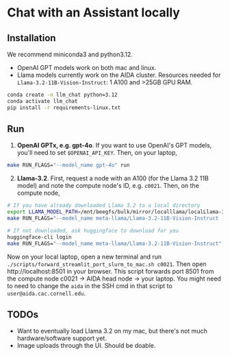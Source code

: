 # Chat with an Assistant locally

## Installation

We recommend miniconda3 and python3.12.
- OpenAI GPT models work on both mac and linux.
- Llama models currently work on the AIDA cluster. Resources needed for `Llama-3.2-11B-Vision-Instruct`: 1 A100 and >25GB GPU RAM.

```bash
conda create -n llm_chat python=3.12
conda activate llm_chat
pip install -r requirements-linux.txt
```


## Run

1. **OpenAI GPTx, e.g. gpt-4o**. If you want to use OpenAI's GPT models, you'll need to set `$OPENAI_API_KEY`.
Then, on your laptop,
```bash
make RUN_FLAGS="--model_name gpt-4o" run
```

2. **Llama-3.2**.
First, request a node with an A100 (for the Llama 3.2 11B model) and note the compute node's ID, e.g. `c0021`.
Then, on the compute node,
```bash
# If you have already downloaded Llama 3.2 to a local directory
export LLAMA_MODEL_PATH=/mnt/beegfs/bulk/mirror/localllama/localLlama-3.2-11B-Vision-Instruct
make RUN_FLAGS="--model_name meta-llama/Llama-3.2-11B-Vision-Instruct --model_local_path $LLAMA_MODEL_PATH" run

# If not downloaded, ask huggingface to download for you
huggingface-cli login
make RUN_FLAGS="--model_name meta-llama/Llama-3.2-11B-Vision-Instruct" run
```

Now on your local laptop, open a new terminal and run `./scripts/forward_streamlit_port_slurm_to_mac.sh c0021`.
Then open http://localhost:8501 in your browser.
This script forwards port 8501 from the compute node c0021 -> AIDA head node -> your laptop.
You might need to need to change the `aida` in the SSH cmd in that script to `user@aida.cac.cornell.edu`.

## TODOs

- Want to eventually load Llama 3.2 on my mac, but there's not much hardware/software support yet.
- Image uploads through the UI. Should be doable.
